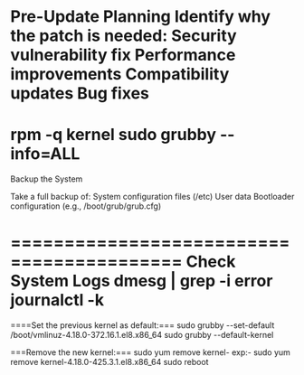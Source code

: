 Pre-Update Planning
Identify why the patch is needed:
Security vulnerability fix
Performance improvements
Compatibility updates
Bug fixes
==========================================
rpm -q kernel 
sudo grubby --info=ALL
============================================

Backup the System

Take a full backup of:
System configuration files (/etc)
User data
Bootloader configuration (e.g., /boot/grub/grub.cfg)

==========================================
 Check System Logs
dmesg | grep -i error
journalctl -k
=============================================
====Set the previous kernel as default:===
sudo grubby --set-default /boot/vmlinuz-4.18.0-372.16.1.el8.x86_64
sudo grubby --default-kernel

===Remove the new kernel:===
sudo yum remove kernel-<version>
exp:- sudo yum remove kernel-4.18.0-425.3.1.el8.x86_64
sudo reboot
